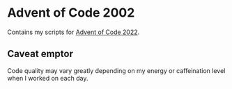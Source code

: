Advent of Code 2002
===================

Contains my scripts for [Advent of Code 2022](https://adventofcode.com/2022).

Caveat emptor
-------------
Code quality may vary greatly depending on my energy or caffeination level when I worked on each day. 
